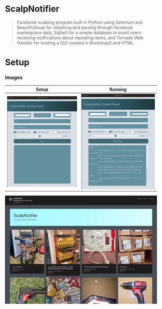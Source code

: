 # ScalpNotifier
>Facebook scalping program built in Python using Selenium and BeautifulSoup for obtaining and parsing through
>facebook marketplace data, Sqlite3 for a simple database to avoid users recieving notifications about repeating items,
>and Tornado Web Handler for hosting a GUI created in Bootstrap5 and HTML.

# Setup

### Images
Setup            |  Running
:-------------------------:|:-------------------------:
![](https://github.com/0-Eclipse-0/ScalpNotifier/blob/main/images/setup.png)  |  ![](https://github.com/0-Eclipse-0/ScalpNotifier/blob/main/images/running.png)

![](https://github.com/0-Eclipse-0/ScalpNotifier/blob/main/images/email.png)
